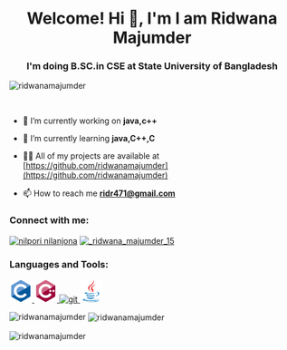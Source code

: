<h1 align="center">Welcome! Hi 👋, I'm I am Ridwana Majumder</h1>
<h3 align="center">I'm doing B.SC.in CSE at State University of Bangladesh</h3>

<p align="left"> <img src="https://komarev.com/ghpvc/?username=ridwanamajumder&label=Profile%20views&color=0e75b6&style=flat" alt="ridwanamajumder" /> </p>

<p align="left"> <a href="https://twitter.com/" target="blank"><img src="https://img.shields.io/twitter/follow/?logo=twitter&style=for-the-badge" alt="" /></a> </p>

- 🔭 I’m currently working on **java,c++**

- 🌱 I’m currently learning **java,C++,C**

- 👨‍💻 All of my projects are available at [https://github.com/ridwanamajumder](https://github.com/ridwanamajumder)

- 📫 How to reach me **ridr471@gmail.com**

<h3 align="left">Connect with me:</h3>
<p align="left">
<a href="https://fb.com/nilpori nilanjona" target="blank"><img align="center" src="https://raw.githubusercontent.com/rahuldkjain/github-profile-readme-generator/master/src/images/icons/Social/facebook.svg" alt="nilpori nilanjona" height="30" width="40" /></a>
<a href="https://instagram.com/_ridwana_majumder_15" target="blank"><img align="center" src="https://raw.githubusercontent.com/rahuldkjain/github-profile-readme-generator/master/src/images/icons/Social/instagram.svg" alt="_ridwana_majumder_15" height="30" width="40" /></a>
</p>

<h3 align="left">Languages and Tools:</h3>
<p align="left"> <a href="https://www.cprogramming.com/" target="_blank"> <img src="https://raw.githubusercontent.com/devicons/devicon/master/icons/c/c-original.svg" alt="c" width="40" height="40"/> </a> <a href="https://www.w3schools.com/cpp/" target="_blank"> <img src="https://raw.githubusercontent.com/devicons/devicon/master/icons/cplusplus/cplusplus-original.svg" alt="cplusplus" width="40" height="40"/> </a> <a href="https://git-scm.com/" target="_blank"> <img src="https://www.vectorlogo.zone/logos/git-scm/git-scm-icon.svg" alt="git" width="40" height="40"/> </a> <a href="https://www.java.com" target="_blank"> <img src="https://raw.githubusercontent.com/devicons/devicon/master/icons/java/java-original.svg" alt="java" width="40" height="40"/> </a> </p>

<p><img align="left" src="https://github-readme-stats.vercel.app/api/top-langs?username=ridwanamajumder&show_icons=true&locale=en&layout=compact" alt="ridwanamajumder" /></p>

<p>&nbsp;<img align="center" src="https://github-readme-stats.vercel.app/api?username=ridwanamajumder&show_icons=true&locale=en" alt="ridwanamajumder" /></p>

<p><img align="center" src="https://github-readme-streak-stats.herokuapp.com/?user=ridwanamajumder&" alt="ridwanamajumder" /></p>
